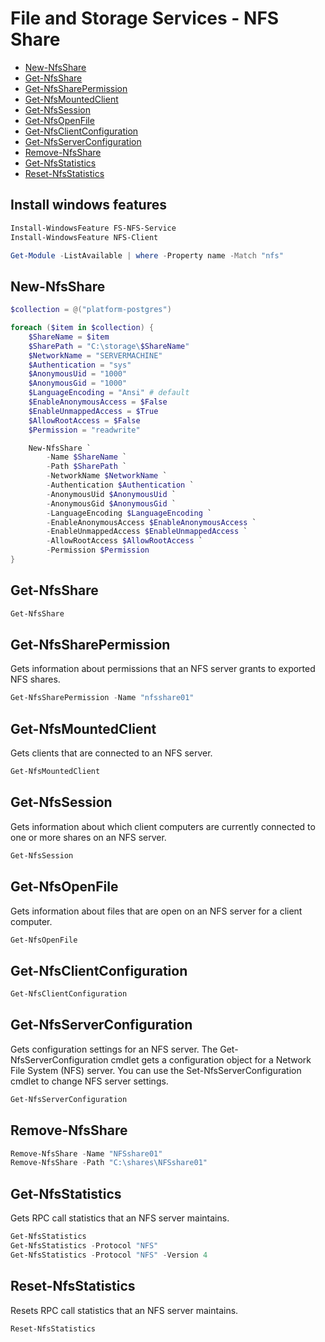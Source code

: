 # File and Storage Services - NFS Share

- [New-NfsShare](https://docs.microsoft.com/en-us/powershell/module/nfs/new-nfsshare)
- [Get-NfsShare](https://docs.microsoft.com/en-us/powershell/module/nfs/Get-NfsShare)
- [Get-NfsSharePermission](https://docs.microsoft.com/en-us/powershell/module/nfs/Get-NfsSharePermission)
- [Get-NfsMountedClient](https://docs.microsoft.com/en-us/powershell/module/nfs/Get-NfsMountedClient)
- [Get-NfsSession](https://docs.microsoft.com/en-us/powershell/module/nfs/Get-NfsSession)
- [Get-NfsOpenFile](https://docs.microsoft.com/en-us/powershell/module/nfs/Get-NfsOpenFile)
- [Get-NfsClientConfiguration](https://docs.microsoft.com/en-us/powershell/module/nfs/Get-NfsClientConfiguration)
- [Get-NfsServerConfiguration](https://docs.microsoft.com/en-us/powershell/module/nfs/Get-NfsServerConfiguration)
- [Remove-NfsShare](https://docs.microsoft.com/en-us/powershell/module/nfs/Remove-NfsShare)
- [Get-NfsStatistics](https://docs.microsoft.com/en-us/powershell/module/nfs/Get-NfsStatistics)
- [Reset-NfsStatistics](https://docs.microsoft.com/en-us/powershell/module/nfs/Reset-NfsStatistics)

## Install windows features

```powershell
Install-WindowsFeature FS-NFS-Service
Install-WindowsFeature NFS-Client

Get-Module -ListAvailable | where -Property name -Match "nfs"
```

## New-NfsShare

```powershell
$collection = @("platform-postgres")

foreach ($item in $collection) {
    $ShareName = $item
    $SharePath = "C:\storage\$ShareName"
    $NetworkName = "SERVERMACHINE"
    $Authentication = "sys"
    $AnonymousUid = "1000"
    $AnonymousGid = "1000"
    $LanguageEncoding = "Ansi" # default
    $EnableAnonymousAccess = $False
    $EnableUnmappedAccess = $True
    $AllowRootAccess = $False
    $Permission = "readwrite"

    New-NfsShare `
        -Name $ShareName `
        -Path $SharePath `
        -NetworkName $NetworkName `
        -Authentication $Authentication `
        -AnonymousUid $AnonymousUid `
        -AnonymousGid $AnonymousGid `
        -LanguageEncoding $LanguageEncoding `
        -EnableAnonymousAccess $EnableAnonymousAccess `
        -EnableUnmappedAccess $EnableUnmappedAccess `
        -AllowRootAccess $AllowRootAccess `
        -Permission $Permission
}
```

## Get-NfsShare

```powershell
Get-NfsShare
```

## Get-NfsSharePermission

Gets information about permissions that an NFS server grants to exported NFS shares.

```powershell
Get-NfsSharePermission -Name "nfsshare01"
```

## Get-NfsMountedClient

Gets clients that are connected to an NFS server.

```powershell
Get-NfsMountedClient
```

## Get-NfsSession

Gets information about which client computers are currently connected to one or more shares on an NFS server.

```powershell
Get-NfsSession
```

## Get-NfsOpenFile

Gets information about files that are open on an NFS server for a client computer.

```powershell
Get-NfsOpenFile
```

## Get-NfsClientConfiguration

```powershell
Get-NfsClientConfiguration
```

## Get-NfsServerConfiguration

Gets configuration settings for an NFS server. The Get-NfsServerConfiguration cmdlet gets a configuration object for a Network File System (NFS) server. You can use the Set-NfsServerConfiguration cmdlet to change NFS server settings.

```powershell
Get-NfsServerConfiguration
```

## Remove-NfsShare

```powershell
Remove-NfsShare -Name "NFSshare01"
Remove-NfsShare -Path "C:\shares\NFSshare01"
```

## Get-NfsStatistics

Gets RPC call statistics that an NFS server maintains.

```powershell
Get-NfsStatistics
Get-NfsStatistics -Protocol "NFS"
Get-NfsStatistics -Protocol "NFS" -Version 4
```

## Reset-NfsStatistics

Resets RPC call statistics that an NFS server maintains.

```powershell
Reset-NfsStatistics
```
